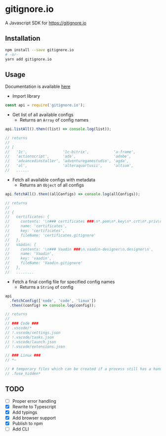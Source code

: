 # gitignore.io

A Javascript SDK for https://gitignore.io

## Installation

```sh
npm install --save gitignore.io
# -or-
yarn add gitignore.io
```

## Usage

Documentation is available [here](./docs/README.md)

- Import library

```js
const api = require('gitignore.io');
```

- Get list of all available configs
  - Returns an `Array` of config names

```js
api.listAll().then((list) => console.log(list));

// returns
//
// [
//   '1c',                '1c-bitrix',           'a-frame',
//   'actionscript',      'ada',                 'adobe',
//   'advancedinstaller', 'adventuregamestudio', 'agda',
//   'al',                'alteraquartusii',     'altium',
//   ......
```

- Fetch all available configs with metadata
  - Returns an `Object` of all configs

```js
api.fetchAll().then((allConfigs) => console.log(allConfigs));

// returns
//
// {
//   certificates: {
//     contents: '\n### certificates ###\n*.pem\n*.key\n*.crt\n*.priv\n',
//     name: 'certificates',
//     key: 'certificates',
//     fileName: 'certificates.gitignore'
//   },
//   vaadin: {
//     contents: '\n### Vaadin ###\n.vaadin-designer\n.designer\n',
//     name: 'Vaadin',
//     key: 'vaadin',
//     fileName: 'Vaadin.gitignore'
//   },
//   ........
```

- Fetch a final config file for specified config names
  - Returns a `String` of config

```js
api
  .fetchConfig(['node', 'code', 'linux'])
  .then((config) => console.log(config));

// returns
//
// ### Code ###
// .vscode/*
// !.vscode/settings.json
// !.vscode/tasks.json
// !.vscode/launch.json
// !.vscode/extensions.json

// ### Linux ###
// *~

// # temporary files which can be created if a process still has a handle open of a deleted file
// .fuse_hidden*
```

## TODO

- [ ] Proper error handling
- [x] Rewrite to Typescript
- [x] Add typings
- [x] Add browser support
- [x] Publish to npm
- [ ] Add CLI
